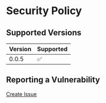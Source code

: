 # Security Policy

## Supported Versions

| Version | Supported           |
|---------|---------------------|
| 0.0.5   | :white_check_mark:  |

## Reporting a Vulnerability

[Create Issue](https://github.com/gregoranders/gradle-project-configuration/issues/new?labels=bug&template=bug_report.md&title=Security+Issue)
